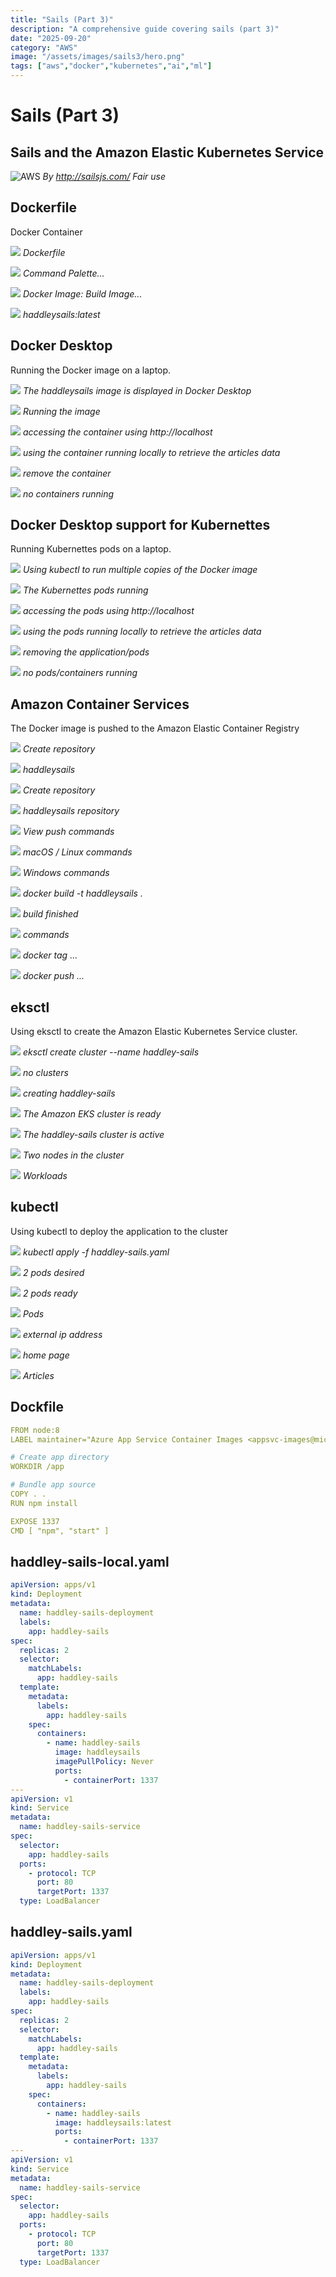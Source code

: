 ```yaml
---
title: "Sails (Part 3)"
description: "A comprehensive guide covering sails (part 3)"
date: "2025-09-20"
category: "AWS"
image: "/assets/images/sails3/hero.png"
tags: ["aws","docker","kubernetes","ai","ml"]
---
```


# Sails (Part 3)

## Sails and the Amazon Elastic Kubernetes Service

![AWS](/assets/images/sails3/sailsjs-logo-515x193.png)
*By http://sailsjs.com/ Fair use*


## Dockerfile

Docker Container

![](/assets/images/sails3/dockerfile-haddley-sails-visual-studio-code-10-13-2021-3-56-13-pm-1020x542.png)
*Dockerfile*

![](/assets/images/sails3/dockerfile-haddley-sails-visual-studio-code-10-13-2021-3-56-32-pm-1020x542.png)
*Command Palette...*

![](/assets/images/sails3/dockerfile-haddley-sails-visual-studio-code-10-13-2021-3-56-40-pm-1380x733.png)
*Docker Image: Build Image...*

![](/assets/images/sails3/dockerfile-haddley-sails-visual-studio-code-10-13-2021-3-56-51-pm-1380x733.png)
*haddleysails:latest*


## Docker Desktop

Running the Docker image on a laptop.

![](/assets/images/sails3/images-list-10-14-2021-12-43-16-pm-1836x975.png)
*The haddleysails image is displayed in Docker Desktop*

![](/assets/images/sails3/images-list-10-14-2021-12-43-41-pm-1836x975.png)
*Running the image*

![](/assets/images/sails3/sails-application-google-chrome-10-14-2021-12-44-05-pm-1836x975.png)
*accessing the container using http://localhost*

![](/assets/images/sails3/sails-application-google-chrome-10-14-2021-12-44-16-pm-1836x975.png)
*using the container running locally to retrieve the articles data*

![](/assets/images/sails3/container-list-10-14-2021-12-44-44-pm-1836x975.png)
*remove the container*

![](/assets/images/sails3/container-list-10-14-2021-12-44-54-pm-1836x975.png)
*no containers running*


## Docker Desktop support for Kubernettes

Running Kubernettes pods on a laptop.

![](/assets/images/sails3/haddley-sails-local.yaml-haddley-sails-visual-studio-code-10-14-2021-12-45-48-pm-1836x1033.png)
*Using kubectl to run multiple copies of the Docker image*

![](/assets/images/sails3/container-list-10-14-2021-12-46-04-pm-1836x975.png)
*The Kubernettes pods running*

![](/assets/images/sails3/localhost-articles-google-chrome-10-14-2021-12-46-15-pm-1836x975.png)
*accessing the pods using http://localhost*

![](/assets/images/sails3/sails-application-google-chrome-10-14-2021-12-44-16-pm-1836x975.png)
*using the pods running locally to retrieve the articles data*

![](/assets/images/sails3/haddley-sails-local.yaml-haddley-sails-visual-studio-code-10-14-2021-12-46-56-pm-1836x1033.png)
*removing the application/pods*

![](/assets/images/sails3/container-list-10-14-2021-12-44-54-pm-1836x975.png)
*no pods/containers running*


## Amazon Container Services

The Docker image is pushed to the Amazon Elastic Container Registry

![](/assets/images/sails3/amazon-ecr-google-chrome-10-13-2021-4-06-47-pm-1380x733.png)
*Create repository*

![](/assets/images/sails3/amazon-ecr-google-chrome-10-13-2021-4-07-21-pm-1380x733.png)
*haddleysails*

![](/assets/images/sails3/amazon-ecr-google-chrome-10-13-2021-4-07-30-pm-1380x733.png)
*Create repository*

![](/assets/images/sails3/amazon-ecr-google-chrome-10-13-2021-4-07-39-pm-1380x733.png)
*haddleysails repository*

![](/assets/images/sails3/amazon-ecr-google-chrome-10-13-2021-4-07-59-pm-1380x733.png)
*View push commands*

![](/assets/images/sails3/amazon-ecr-google-chrome-10-13-2021-4-08-24-pm-1380x733.png)
*macOS / Linux commands*

![](/assets/images/sails3/amazon-ecr-google-chrome-10-13-2021-4-08-33-pm-1380x733.png)
*Windows commands*

![](/assets/images/sails3/dockerfile-haddley-sails-visual-studio-code-10-13-2021-4-24-02-pm-1380x733.png)
*docker build -t haddleysails .*

![](/assets/images/sails3/dockerfile-haddley-sails-visual-studio-code-10-13-2021-4-26-07-pm-1380x733.png)
*build finished*

![](/assets/images/sails3/amazon-ecr-google-chrome-10-13-2021-4-26-15-pm-1380x733.png)
*commands*

![](/assets/images/sails3/dockerfile-haddley-sails-visual-studio-code-10-13-2021-4-26-41-pm-1380x733.png)
*docker tag ...*

![](/assets/images/sails3/dockerfile-haddley-sails-visual-studio-code-10-13-2021-4-27-04-pm-1380x733.png)
*docker push ...*


## eksctl

Using eksctl to create the Amazon Elastic Kubernetes Service cluster.

![](/assets/images/sails3/dockerfile-haddley-sails-visual-studio-code-10-13-2021-4-33-23-pm-1380x733.png)
*eksctl create cluster --name haddley-sails*

![](/assets/images/sails3/amazon-eks-google-chrome-10-13-2021-4-36-18-pm-1380x733.png)
*no clusters*

![](/assets/images/sails3/amazon-eks-google-chrome-10-13-2021-4-40-46-pm-1380x733.png)
*creating haddley-sails*

![](/assets/images/sails3/haddley-sails.yaml-haddley-sails-visual-studio-code-10-13-2021-7-04-51-pm-1380x733.png)
*The Amazon EKS cluster is ready*

![](/assets/images/sails3/amazon-eks-google-chrome-10-13-2021-7-05-19-pm-1380x733.png)
*The haddley-sails cluster is active*

![](/assets/images/sails3/amazon-eks-google-chrome-10-13-2021-7-05-28-pm-1380x733.png)
*Two nodes in the cluster*

![](/assets/images/sails3/amazon-eks-google-chrome-10-13-2021-7-05-39-pm-1380x733.png)
*Workloads*


## kubectl

Using kubectl to deploy the application to the cluster

![](/assets/images/sails3/haddley-sails.yaml-haddley-sails-visual-studio-code-10-13-2021-7-06-28-pm-1380x733.png)
*kubectl apply -f haddley-sails.yaml*

![](/assets/images/sails3/amazon-eks-google-chrome-10-13-2021-7-07-14-pm-1380x733.png)
*2 pods desired*

![](/assets/images/sails3/amazon-eks-google-chrome-10-13-2021-7-07-35-pm-1380x733.png)
*2 pods ready*

![](/assets/images/sails3/amazon-eks-google-chrome-10-13-2021-7-07-56-pm-1380x733.png)
*Pods*

![](/assets/images/sails3/haddley-sails.yaml-haddley-sails-visual-studio-code-10-13-2021-7-10-12-pm-1380x733.png)
*external ip address*

![](/assets/images/sails3/sails-application-google-chrome-10-13-2021-7-10-44-pm-1380x733.png)
*home page*

![](/assets/images/sails3/sails-application-google-chrome-10-13-2021-7-11-43-pm-1380x733.png)
*Articles*


## Dockfile

```yaml
FROM node:8
LABEL maintainer="Azure App Service Container Images <appsvc-images@microsoft.com>"

# Create app directory
WORKDIR /app

# Bundle app source
COPY . .
RUN npm install

EXPOSE 1337
CMD [ "npm", "start" ]
```

## haddley-sails-local.yaml

```yaml
apiVersion: apps/v1
kind: Deployment
metadata:
  name: haddley-sails-deployment
  labels:
    app: haddley-sails
spec:
  replicas: 2
  selector:
    matchLabels:
      app: haddley-sails
  template:
    metadata:
      labels:
        app: haddley-sails
    spec:
      containers:
        - name: haddley-sails
          image: haddleysails
          imagePullPolicy: Never
          ports:
            - containerPort: 1337
---
apiVersion: v1
kind: Service
metadata:
  name: haddley-sails-service
spec:
  selector:
    app: haddley-sails
  ports:
    - protocol: TCP
      port: 80
      targetPort: 1337
  type: LoadBalancer
```

## haddley-sails.yaml

```yaml
apiVersion: apps/v1
kind: Deployment
metadata:
  name: haddley-sails-deployment
  labels:
    app: haddley-sails
spec:
  replicas: 2
  selector:
    matchLabels:
      app: haddley-sails
  template:
    metadata:
      labels:
        app: haddley-sails
    spec:
      containers:
        - name: haddley-sails
          image: haddleysails:latest
          ports:
            - containerPort: 1337
---
apiVersion: v1
kind: Service
metadata:
  name: haddley-sails-service
spec:
  selector:
    app: haddley-sails
  ports:
    - protocol: TCP
      port: 80
      targetPort: 1337
  type: LoadBalancer
```